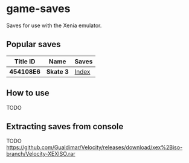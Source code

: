 # game-saves
Saves for use with the Xenia emulator.

## Popular saves
Title ID     | Name                 | Saves
--------     | ----                 | -----
**454108E6** | **Skate 3**          | [Index]()

## How to use
TODO

## Extracting saves from console
TODO
https://github.com/Gualdimar/Velocity/releases/download/xex%2Biso-branch/Velocity-XEXISO.rar
